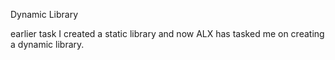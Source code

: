 Dynamic Library

earlier task I created a static library
and now ALX has tasked me on creating a dynamic library.
